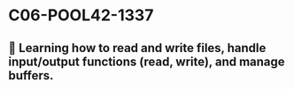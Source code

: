 # C06-POOL42-1337
## 📂 Learning how to read and write files, handle input/output functions (read, write), and manage buffers.
